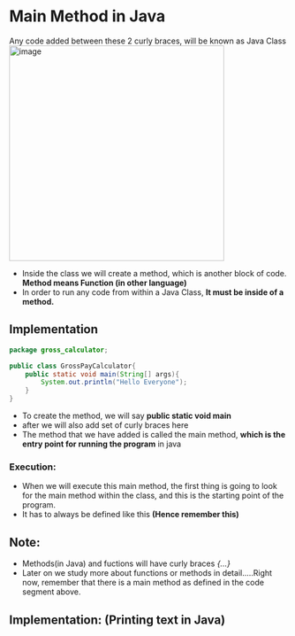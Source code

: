 # Main Method in Java
Any code added between these 2 curly braces, will be known as Java Class<br>
<img width="389" alt="image" src="https://user-images.githubusercontent.com/63767834/213904055-76b2fa14-1d8e-462b-9e16-8b963e2f46cd.png">

- Inside the class we will create a method, which is another block of code.    **Method means Function (in other language)**
- In order to run any code from within a Java Class, **It must be inside of a method.**

## Implementation
```java
package gross_calculator;

public class GrossPayCalculator{
    public static void main(String[] args){
        System.out.println("Hello Everyone");
    }
}
```

- To create the method, we will say **public static void main**
- after we will also add set of curly braces here 
- The method that we have added is called the main method, **which is the entry point for running the program** in java

### Execution:
- When we will execute this main method, the first thing is going to look for the main method within the class, and this is the starting point of the program.
- It has to always be defined like this **(Hence remember this)**

## Note:
- Methods(in Java) and fuctions will have curly braces _{...}_
- Later on we study more about functions or methods in detail.....Right now, remember that there is a main method as defined in the code segment above.

## Implementation: (Printing text in Java)
